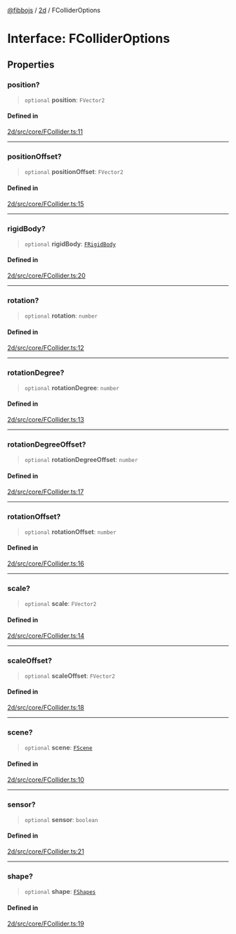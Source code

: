 [@fibbojs](/api/index) / [2d](/api/2d) / FColliderOptions

# Interface: FColliderOptions

## Properties

### position?

> `optional` **position**: `FVector2`

#### Defined in

[2d/src/core/FCollider.ts:11](https://github.com/fibbojs/fibbo/blob/65626b456ab47d7e61b23a8dd1be9f399238b0f1/packages/2d/src/core/FCollider.ts#L11)

***

### positionOffset?

> `optional` **positionOffset**: `FVector2`

#### Defined in

[2d/src/core/FCollider.ts:15](https://github.com/fibbojs/fibbo/blob/65626b456ab47d7e61b23a8dd1be9f399238b0f1/packages/2d/src/core/FCollider.ts#L15)

***

### rigidBody?

> `optional` **rigidBody**: [`FRigidBody`](../classes/FRigidBody.md)

#### Defined in

[2d/src/core/FCollider.ts:20](https://github.com/fibbojs/fibbo/blob/65626b456ab47d7e61b23a8dd1be9f399238b0f1/packages/2d/src/core/FCollider.ts#L20)

***

### rotation?

> `optional` **rotation**: `number`

#### Defined in

[2d/src/core/FCollider.ts:12](https://github.com/fibbojs/fibbo/blob/65626b456ab47d7e61b23a8dd1be9f399238b0f1/packages/2d/src/core/FCollider.ts#L12)

***

### rotationDegree?

> `optional` **rotationDegree**: `number`

#### Defined in

[2d/src/core/FCollider.ts:13](https://github.com/fibbojs/fibbo/blob/65626b456ab47d7e61b23a8dd1be9f399238b0f1/packages/2d/src/core/FCollider.ts#L13)

***

### rotationDegreeOffset?

> `optional` **rotationDegreeOffset**: `number`

#### Defined in

[2d/src/core/FCollider.ts:17](https://github.com/fibbojs/fibbo/blob/65626b456ab47d7e61b23a8dd1be9f399238b0f1/packages/2d/src/core/FCollider.ts#L17)

***

### rotationOffset?

> `optional` **rotationOffset**: `number`

#### Defined in

[2d/src/core/FCollider.ts:16](https://github.com/fibbojs/fibbo/blob/65626b456ab47d7e61b23a8dd1be9f399238b0f1/packages/2d/src/core/FCollider.ts#L16)

***

### scale?

> `optional` **scale**: `FVector2`

#### Defined in

[2d/src/core/FCollider.ts:14](https://github.com/fibbojs/fibbo/blob/65626b456ab47d7e61b23a8dd1be9f399238b0f1/packages/2d/src/core/FCollider.ts#L14)

***

### scaleOffset?

> `optional` **scaleOffset**: `FVector2`

#### Defined in

[2d/src/core/FCollider.ts:18](https://github.com/fibbojs/fibbo/blob/65626b456ab47d7e61b23a8dd1be9f399238b0f1/packages/2d/src/core/FCollider.ts#L18)

***

### scene?

> `optional` **scene**: [`FScene`](../classes/FScene.md)

#### Defined in

[2d/src/core/FCollider.ts:10](https://github.com/fibbojs/fibbo/blob/65626b456ab47d7e61b23a8dd1be9f399238b0f1/packages/2d/src/core/FCollider.ts#L10)

***

### sensor?

> `optional` **sensor**: `boolean`

#### Defined in

[2d/src/core/FCollider.ts:21](https://github.com/fibbojs/fibbo/blob/65626b456ab47d7e61b23a8dd1be9f399238b0f1/packages/2d/src/core/FCollider.ts#L21)

***

### shape?

> `optional` **shape**: [`FShapes`](../enumerations/FShapes.md)

#### Defined in

[2d/src/core/FCollider.ts:19](https://github.com/fibbojs/fibbo/blob/65626b456ab47d7e61b23a8dd1be9f399238b0f1/packages/2d/src/core/FCollider.ts#L19)
